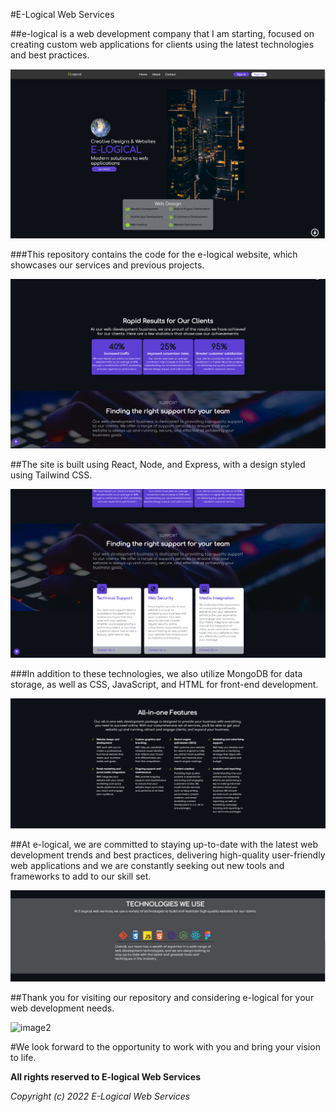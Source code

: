 #E-Logical Web Services


##e-logical is a web development company that I am starting, focused on creating custom web applications for clients
using the latest technologies and best practices.


![image1](/hero.png)


###This repository contains the code for the e-logical website, which showcases our services and previous projects.


![image2](/home2.png)


##The site is built using React, Node, and Express, with a design styled using Tailwind CSS.

![image2](/home3.png)


###In addition to these technologies, we also utilize MongoDB for data storage, as well as CSS, JavaScript, and HTML for front-end development.

![image2](/home4.png)


##At e-logical, we are committed to staying up-to-date with the latest web development trends and best practices,
delivering high-quality user-friendly web applications and we are constantly seeking out new tools and frameworks to add to our skill set.

![image2](/home5.png)


##Thank you for visiting our repository and considering e-logical for your web development needs. 


![image2](/home6.png)


#We look forward to the opportunity to work with you and bring your vision to life.


**All rights reserved to E-logical Web Services**

*Copyright (c) 2022 E-Logical Web Services*
